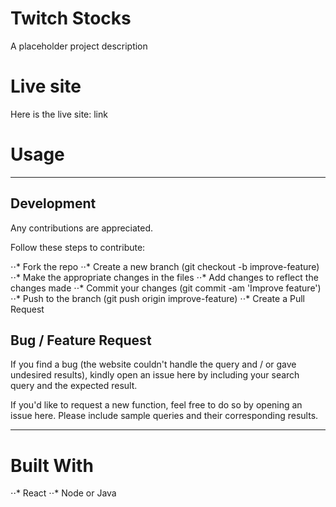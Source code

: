 # Twitch Stocks
A placeholder project description

# Live site
Here is the live site: link

# Usage

---

## Development

Any contributions are appreciated.

Follow these steps to contribute:

⋅⋅* Fork the repo
⋅⋅* Create a new branch (git checkout -b improve-feature)
⋅⋅* Make the appropriate changes in the files
⋅⋅* Add changes to reflect the changes made
⋅⋅* Commit your changes (git commit -am 'Improve feature')
⋅⋅* Push to the branch (git push origin improve-feature)
⋅⋅* Create a Pull Request


## Bug / Feature Request

If you find a bug (the website couldn't handle the query and / or gave undesired results), kindly open an issue here by including your search query and the expected result.

If you'd like to request a new function, feel free to do so by opening an issue here. Please include sample queries and their corresponding results.

---

# Built With
⋅⋅* React
⋅⋅* Node or Java
